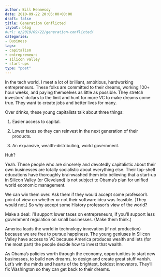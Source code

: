 ```yaml
---
author: Bill Hennessy
date: 2010-09-22 20:05:00+00:00
draft: false
title: Generation Conflicted
layout: blog
#url: e/2010/09/22/generation-conflicted/
categories:
- Business
tags:
- capitalism
- entrepreneurs
- silicon valley
- start-ups
type: "post"
---
```


In the tech world, I meet a lot of brilliant, ambitious, hardworking entrepreneurs. These folks are committed to their dreams, working 100+ hour weeks, and paying themselves as little as possible. They stretch investors’ dollars to the limit and hunt for more VC to make dreams come true. They want to create jobs and better lives for many.

 

Over drinks, these young capitalists talk about three things:

 

1. Easier access to capital.

 

2. Lower taxes so they can reinvest in the next generation of their products.

 

3. An expansive, wealth-distributing, world government.

 

Huh?

 

Yeah. These people who are sincerely and devotedly capitalistic about their own businesses are totally socialistic about everything else. Their top-shelf educations have thoroughly brainwashed them into believing that a start-up in Silicon Valley (or Cleveland) is not subject to Obama’s plan for unified world economic management.

 

We can win them over. Ask them if they would accept some professor’s point of view on whether or not their software idea was feasible. (They would not.) So why accept some History professor’s view of the world? 

 

Make a deal: I’ll support lower taxes on entrepreneurs, if you’ll support less government regulation on small businesses. (Make them think.) 

 

America leads the world in technology innovation (if not production) because we are free to pursue happiness. The young geniuses in Silicon Valley have access to VC because America produces wealth and lets (for the most part) the people decide how to invest that wealth.

 

As Obama’s policies worth through the economy, opportunities to start new businesses, to build new dreams, to design and create great stuff vanish. Let’s win the minds and hearts of the brightest, boldest innovators. They’ll fix Washington so they can get back to their dreams. 
